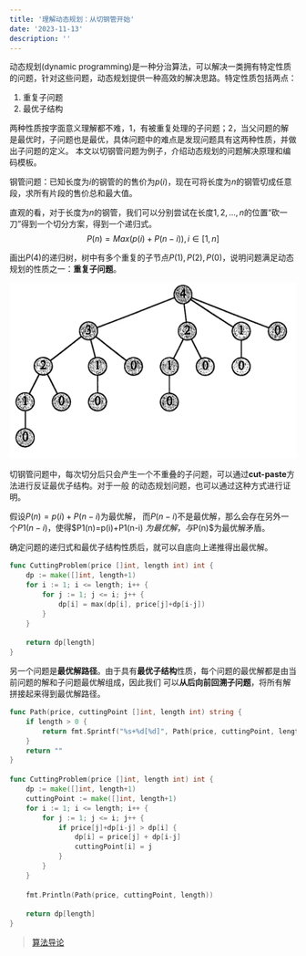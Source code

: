 ```yaml
---
title: '理解动态规划：从切钢管开始'
date: '2023-11-13'
description: ''
---
```


动态规划(dynamic programming)是一种分治算法，可以解决一类拥有特定性质的问题，针对这些问题，动态规划提供一种高效的解决思路。特定性质包括两点：

1. 重复子问题
2. 最优子结构

两种性质按字面意义理解都不难，1，有被重复处理的子问题；2，当父问题的解是最优时，子问题也是最优，具体问题中的难点是发现问题具有这两种性质，并做出子问题的定义。
本文以切钢管问题为例子，介绍动态规划的问题解决原理和编码模板。

钢管问题：已知长度为$i$的钢管的的售价为$p(i)$，现在可将长度为$n$的钢管切成任意段，求所有片段的售价总和最大值。

直观的看，对于长度为$n$的钢管，我们可以分别尝试在长度$1,2,...,n$的位置“砍一刀”得到一个切分方案，得到一个递归式。
$$
P(n)=Max(p(i) + P(n-i)), i \in [1,n]
$$

画出$P(4)$的递归树，树中有多个重复的子节点$P(1),P(2),P(0)$，说明问题满足动态规划的性质之一：**重复子问题**。

![dp_cutting_recursive_tree.png](/images/dp_cutting_recursive_tree.png)

切钢管问题中，每次切分后只会产生一个不重叠的子问题，可以通过**cut-paste**方法进行反证最优子结构。对于一般
的动态规划问题，也可以通过这种方式进行证明。

假设$P(n)=p(i)+P(n-i)$为最优解， 而$P(n-i)$不是最优解，那么会存在另外一个$P1(n-i)$，使得$P1(n)=p(i)+P1(n-i)
$为最优解，与$P(n)$为最优解矛盾。

确定问题的递归式和最优子结构性质后，就可以自底向上递推得出最优解。

```go
func CuttingProblem(price []int, length int) int {
	dp := make([]int, length+1)
	for i := 1; i <= length; i++ {
		for j := 1; j <= i; j++ {
			dp[i] = max(dp[i], price[j]+dp[i-j])
		}
	}

	return dp[length]
}
```

另一个问题是**最优解路径**。由于具有**最优子结构**性质，每个问题的最优解都是由当前问题的解和子问题最优解组成，因此我们
可以**从后向前回溯子问题**，将所有解拼接起来得到最优解路径。
```go
func Path(price, cuttingPoint []int, length int) string {
	if length > 0 {
		return fmt.Sprintf("%s+%d[%d]", Path(price, cuttingPoint, length-cuttingPoint[length]), cuttingPoint[length], price[cuttingPoint[length]])
	}
	return ""
}

func CuttingProblem(price []int, length int) int {
	dp := make([]int, length+1)
	cuttingPoint := make([]int, length+1)
	for i := 1; i <= length; i++ {
		for j := 1; j <= i; j++ {
			if price[j]+dp[i-j] > dp[i] {
				dp[i] = price[j] + dp[i-j]
				cuttingPoint[i] = j
			}
		}
	}

	fmt.Println(Path(price, cuttingPoint, length))

	return dp[length]
}
```
> [算法导论](https://jingyuexing.github.io/Ebook/Algorithm/%E7%AE%97%E6%B3%95%E5%AF%BC%E8%AE%BA.pdf)
